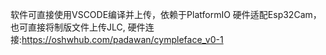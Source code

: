 软件可直接使用VSCODE编译并上传，依赖于PlatformIO
硬件适配Esp32Cam，也可直接将制版文件上传JLC, 硬件连接:https://oshwhub.com/padawan/cympleface_v0-1
